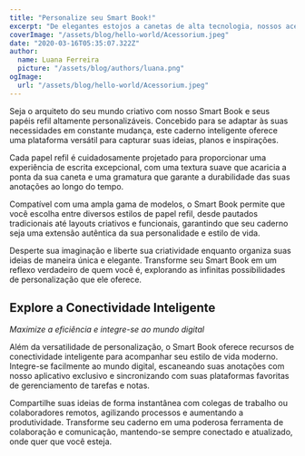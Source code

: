 ```yaml
---
title: "Personalize seu Smart Book!"
excerpt: "De elegantes estojos a canetas de alta tecnologia, nossos acessórios são o complemento perfeito para o seu caderno inteligente. Explore uma variedade de opções que combinam funcionalidade com estilo, e eleve seu dia a dia para um novo patamar de eficiência e sofisticação"
coverImage: "/assets/blog/hello-world/Acessorium.jpeg"
date: "2020-03-16T05:35:07.322Z"
author:
  name: Luana Ferreira
  picture: "/assets/blog/authors/luana.png"
ogImage:
  url: "/assets/blog/hello-world/Acessorium.jpeg"
---
```


Seja o arquiteto do seu mundo criativo com nosso Smart Book e seus papéis refil altamente personalizáveis. Concebido para se adaptar às suas necessidades em constante mudança, este caderno inteligente oferece uma plataforma versátil para capturar suas ideias, planos e inspirações.

Cada papel refil é cuidadosamente projetado para proporcionar uma experiência de escrita excepcional, com uma textura suave que acaricia a ponta da sua caneta e uma gramatura que garante a durabilidade das suas anotações ao longo do tempo.

Compatível com uma ampla gama de modelos, o Smart Book permite que você escolha entre diversos estilos de papel refil, desde pautados tradicionais até layouts criativos e funcionais, garantindo que seu caderno seja uma extensão autêntica da sua personalidade e estilo de vida.

Desperte sua imaginação e liberte sua criatividade enquanto organiza suas ideias de maneira única e elegante. Transforme seu Smart Book em um reflexo verdadeiro de quem você é, explorando as infinitas possibilidades de personalização que ele oferece.

## Explore a Conectividade Inteligente

*Maximize a eficiência e integre-se ao mundo digital*

Além da versatilidade de personalização, o Smart Book oferece recursos de conectividade inteligente para acompanhar seu estilo de vida moderno. Integre-se facilmente ao mundo digital, escaneando suas anotações com nosso aplicativo exclusivo e sincronizando com suas plataformas favoritas de gerenciamento de tarefas e notas.

Compartilhe suas ideias de forma instantânea com colegas de trabalho ou colaboradores remotos, agilizando processos e aumentando a produtividade. Transforme seu caderno em uma poderosa ferramenta de colaboração e comunicação, mantendo-se sempre conectado e atualizado, onde quer que você esteja.
